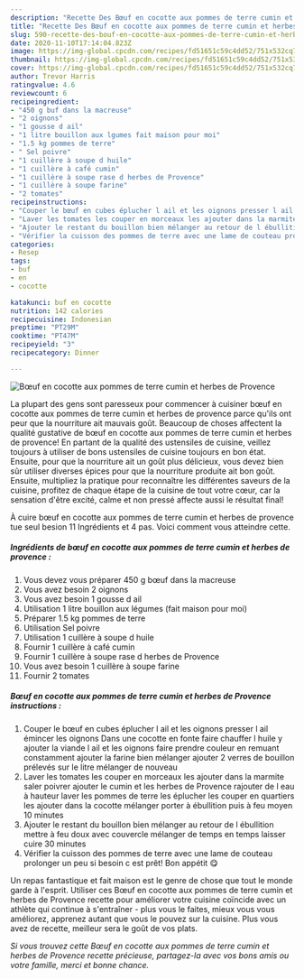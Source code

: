 ```yaml
---
description: "Recette Des Bœuf en cocotte aux pommes de terre cumin et herbes de Provence"
title: "Recette Des Bœuf en cocotte aux pommes de terre cumin et herbes de Provence"
slug: 590-recette-des-bouf-en-cocotte-aux-pommes-de-terre-cumin-et-herbes-de-provence
date: 2020-11-10T17:14:04.823Z
image: https://img-global.cpcdn.com/recipes/fd51651c59c4dd52/751x532cq70/boeuf-en-cocotte-aux-pommes-de-terre-cumin-et-herbes-de-provence-photo-principale-de-la-recette.jpg
thumbnail: https://img-global.cpcdn.com/recipes/fd51651c59c4dd52/751x532cq70/boeuf-en-cocotte-aux-pommes-de-terre-cumin-et-herbes-de-provence-photo-principale-de-la-recette.jpg
cover: https://img-global.cpcdn.com/recipes/fd51651c59c4dd52/751x532cq70/boeuf-en-cocotte-aux-pommes-de-terre-cumin-et-herbes-de-provence-photo-principale-de-la-recette.jpg
author: Trevor Harris
ratingvalue: 4.6
reviewcount: 6
recipeingredient:
- "450 g buf dans la macreuse"
- "2 oignons"
- "1 gousse d ail"
- "1 litre bouillon aux lgumes fait maison pour moi"
- "1.5 kg pommes de terre"
- " Sel poivre"
- "1 cuillère à soupe d huile"
- "1 cuillère à café cumin"
- "1 cuillère à soupe rase d herbes de Provence"
- "1 cuillère à soupe farine"
- "2 tomates"
recipeinstructions:
- "Couper le bœuf en cubes éplucher l ail et les oignons presser l ail émincer les oignons Dans une cocotte en fonte faire chauffer l huile y ajouter la viande l ail et les oignons faire prendre couleur en remuant constamment ajouter la farine bien mélanger ajouter 2 verres de bouillon prélevés sur le litre mélanger de nouveau"
- "Laver les tomates les couper en morceaux les ajouter dans la marmite saler poivrer ajouter le cumin et les herbes de Provence rajouter de l eau à hauteur laver les pommes de terre les éplucher les couper en quartiers les ajouter dans la cocotte mélanger porter à ébullition puis à feu moyen 10 minutes"
- "Ajouter le restant du bouillon bien mélanger au retour de l ébullition mettre à feu doux avec couvercle mélanger de temps en temps laisser cuire 30 minutes"
- "Vérifier la cuisson des pommes de terre avec une lame de couteau prolonger un peu si besoin c est prêt! Bon appétit 😋"
categories:
- Resep
tags:
- buf
- en
- cocotte

katakunci: buf en cocotte 
nutrition: 142 calories
recipecuisine: Indonesian
preptime: "PT29M"
cooktime: "PT47M"
recipeyield: "3"
recipecategory: Dinner

---
```



![Bœuf en cocotte aux pommes de terre cumin et herbes de Provence](https://img-global.cpcdn.com/recipes/fd51651c59c4dd52/751x532cq70/boeuf-en-cocotte-aux-pommes-de-terre-cumin-et-herbes-de-provence-photo-principale-de-la-recette.jpg)

La plupart des gens sont paresseux pour commencer à cuisiner bœuf en cocotte aux pommes de terre cumin et herbes de provence parce qu'ils ont peur que la nourriture ait mauvais goût. Beaucoup de choses affectent la qualité gustative de bœuf en cocotte aux pommes de terre cumin et herbes de provence! En partant de la qualité des ustensiles de cuisine, veillez toujours à utiliser de bons ustensiles de cuisine toujours en bon état. Ensuite, pour que la nourriture ait un goût plus délicieux, vous devez bien sûr utiliser diverses épices pour que la nourriture produite ait bon goût. Ensuite, multipliez la pratique pour reconnaître les différentes saveurs de la cuisine, profitez de chaque étape de la cuisine de tout votre cœur, car la sensation d'être excité, calme et non pressé affecte aussi le résultat final!

<!--inarticleads1-->

À cuire bœuf en cocotte aux pommes de terre cumin et herbes de provence tue seul besion 11 Ingrédients et 4 pas. Voici comment vous atteindre cette.

##### Ingrédients de bœuf en cocotte aux pommes de terre cumin et herbes de provence :

1. Vous devez vous préparer 450 g bœuf dans la macreuse
1. Vous avez besoin 2 oignons
1. Vous avez besoin 1 gousse d ail
1. Utilisation 1 litre bouillon aux légumes (fait maison pour moi)
1. Préparer 1.5 kg pommes de terre
1. Utilisation  Sel poivre
1. Utilisation 1 cuillère à soupe d huile
1. Fournir 1 cuillère à café cumin
1. Fournir 1 cuillère à soupe rase d herbes de Provence
1. Vous avez besoin 1 cuillère à soupe farine
1. Fournir 2 tomates




<!--inarticleads2-->

##### Bœuf en cocotte aux pommes de terre cumin et herbes de Provence instructions :

1. Couper le bœuf en cubes éplucher l ail et les oignons presser l ail émincer les oignons Dans une cocotte en fonte faire chauffer l huile y ajouter la viande l ail et les oignons faire prendre couleur en remuant constamment ajouter la farine bien mélanger ajouter 2 verres de bouillon prélevés sur le litre mélanger de nouveau
1. Laver les tomates les couper en morceaux les ajouter dans la marmite saler poivrer ajouter le cumin et les herbes de Provence rajouter de l eau à hauteur laver les pommes de terre les éplucher les couper en quartiers les ajouter dans la cocotte mélanger porter à ébullition puis à feu moyen 10 minutes
1. Ajouter le restant du bouillon bien mélanger au retour de l ébullition mettre à feu doux avec couvercle mélanger de temps en temps laisser cuire 30 minutes
1. Vérifier la cuisson des pommes de terre avec une lame de couteau prolonger un peu si besoin c est prêt! Bon appétit 😋




<!--inarticleads1-->

<p>
Un repas fantastique et fait maison est le genre de chose que tout le monde garde à l'esprit. Utiliser ces Bœuf en cocotte aux pommes de terre cumin et herbes de Provence recette pour améliorer votre cuisine coïncide avec un athlète qui continue à s'entraîner - plus vous le faites, mieux vous vous améliorez, apprenez autant que vous le pouvez sur la cuisine. Plus vous avez de recette, meilleur sera le goût de vos plats.
</p>

<p>
<i>Si vous trouvez cette Bœuf en cocotte aux pommes de terre cumin et herbes de Provence recette précieuse, partagez-la avec vos bons amis ou votre famille, merci et bonne chance.</i>
</p>
